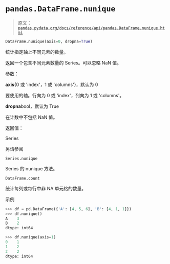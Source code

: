# `pandas.DataFrame.nunique`

> 原文：[`pandas.pydata.org/docs/reference/api/pandas.DataFrame.nunique.html`](https://pandas.pydata.org/docs/reference/api/pandas.DataFrame.nunique.html)

```py
DataFrame.nunique(axis=0, dropna=True)
```

统计指定轴上不同元素的数量。

返回一个包含不同元素数量的 Series。可以忽略 NaN 值。

参数：

**axis**{0 或 'index'，1 或 'columns'}，默认为 0

要使用的轴。行向为 0 或 'index'，列向为 1 或 'columns'。

**dropna**bool，默认为 True

在计数中不包括 NaN 值。

返回值：

Series

另请参阅

`Series.nunique`

Series 的 nunique 方法。

`DataFrame.count`

统计每列或每行中非 NA 单元格的数量。

示例

```py
>>> df = pd.DataFrame({'A': [4, 5, 6], 'B': [4, 1, 1]})
>>> df.nunique()
A    3
B    2
dtype: int64 
```

```py
>>> df.nunique(axis=1)
0    1
1    2
2    2
dtype: int64 
```
